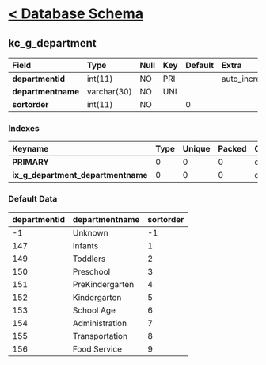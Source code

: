 # [< Database Schema](DatabaseSchema.md) #

## kc\_g\_department ##
| **Field** | Type | Null | Key | Default | Extra | Comment |
|:----------|:-----|:-----|:----|:--------|:------|:--------|
| **departmentid** | int(11) | NO   | PRI |         | auto\_increment |         |
| **departmentname** | varchar(30) | NO   | UNI |         |       |         |
| **sortorder** | int(11) | NO   |     | 0       |       |         |


### Indexes ###
| **Keyname** | Type | Unique | Packed | Column | Seq | Cardinality | Collation | Null | Comment |
|:------------|:-----|:-------|:-------|:-------|:----|:------------|:----------|:-----|:--------|
| **PRIMARY** | 0    | 0      | 0      | departmentid | 1   | 10          | A         | 0    | 0       |
| **ix\_g\_department\_departmentname** | 0    | 0      | 0      | departmentname | 1   | 10          | A         | 0    | 0       |


### Default Data ###
| departmentid | departmentname | sortorder |
|:-------------|:---------------|:----------|
| -1           | Unknown        | -1        |
| 147          | Infants        | 1         |
| 149          | Toddlers       | 2         |
| 150          | Preschool      | 3         |
| 151          | PreKindergarten | 4         |
| 152          | Kindergarten   | 5         |
| 153          | School Age     | 6         |
| 154          | Administration | 7         |
| 155          | Transportation | 8         |
| 156          | Food Service   | 9         |